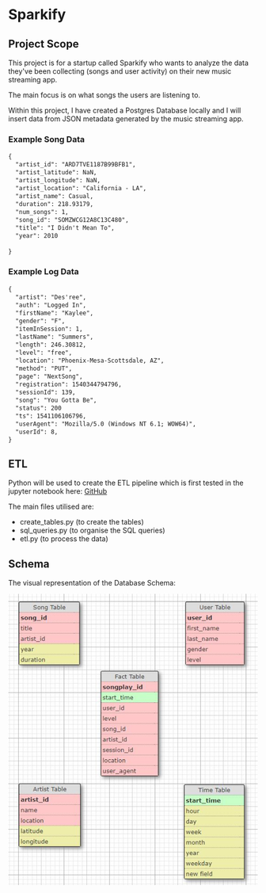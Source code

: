 # Sparkify

## Project Scope

This project is for a startup called Sparkify who wants to analyze the data they've been collecting (songs and user activity) on their new music streaming app. 

The main focus is on what songs the users are listening to.

Within this project, I have created a Postgres Database locally and I will insert data from JSON metadata generated by the music streaming app.


### Example Song Data

```
{
  "artist_id": "ARD7TVE1187B99BFB1",
  "artist_latitude": NaN,
  "artist_longitude": NaN,
  "artist_location": "California - LA",
  "artist_name": Casual,
  "duration": 218.93179,
  "num_songs": 1,
  "song_id": "SOMZWCG12A8C13C480",
  "title": "I Didn't Mean To",
  "year": 2010
  
}
```


### Example Log Data

```
{
  "artist": "Des'ree",
  "auth": "Logged In",
  "firstName": "Kaylee",
  "gender": "F",
  "itemInSession": 1,
  "lastName": "Summers",
  "length": 246.30812,
  "level": "free",
  "location": "Phoenix-Mesa-Scottsdale, AZ",
  "method": "PUT",
  "page": "NextSong",  
  "registration": 1540344794796,
  "sessionId": 139,
  "song": "You Gotta Be",
  "status": 200  
  "ts": 1541106106796,
  "userAgent": "Mozilla/5.0 (Windows NT 6.1; WOW64)",
  "userId": 8,
}
```

## ETL

Python will be used to create the ETL pipeline which is first tested in the jupyter notebook here: [GitHub](https://github.com/Ryan-Ashton/Udacity-Data-Engineering/blob/main/etl.ipynb)

The main files utilised are:
- create_tables.py (to create the tables)
- sql_queries.py (to organise the SQL queries)
- etl.py (to process the data) 


## Schema

The visual representation of the Database Schema: 

![picture](img/Star_Schema.JPG)
